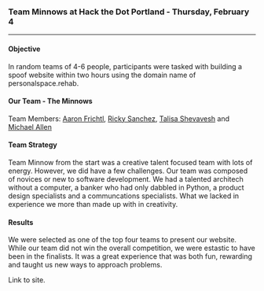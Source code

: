 ### Team Minnows at Hack the Dot Portland - Thursday, February 4
***

#### Objective

In random teams of 4-6 people, participants were tasked with building a spoof website within two hours using the domain name of personalspace.rehab. 

#### Our Team - The Minnows

Team Members: [Aaron Frichtl](https://www.linkedin.com/in/aaronfrichtl), [Ricky Sanchez](https://www.linkedin.com/in/richard-sanchez-ba3649a), [Talisa Shevavesh](https://www.linkedin.com/in/talisashevavesh) and [Michael Allen](https://www.linkedin.com/in/mrmichaelgallen)

#### Team Strategy

Team Minnow from the start was a creative talent focused team with lots of energy. However, we did have a few challenges. Our team was composed of novices or new to software development. We had a talented architech without a computer, a banker who had only dabbled in Python, a product design specialists and a communcations specialists. What we lacked in experience we more than made up with in creativity. 

#### Results

We were selected as one of the top four teams to present our website. While our team did not win the overall competition, we were estastic to have been in the finalists. It was a great experience that was both fun, rewarding and taught us new ways to approach problems.

Link to site.


